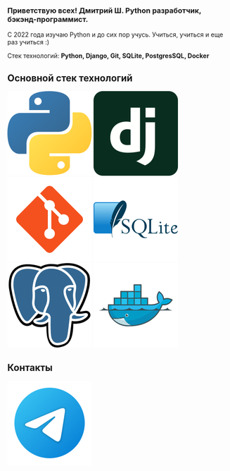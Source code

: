 ### Приветствую всех! Дмитрий Ш. Python разработчик, бэкэнд-программист.
С 2022 года изучаю Python и до сих пор учусь. Учиться, учиться и еще раз учиться :) 

Стек технологий:
**Python, Django, Git, SQLite, PostgresSQL, Docker**

## Основной стек технологий
![Python](/svg/python.svg)
![Django](/svg/django.svg)
![Git](/svg/git.svg)
![SQLite](/svg/sqlite.svg)
![PostgreSQL](/svg/postgresql.svg)
![Docker](/svg/docker.svg)

## Контакты
[<img src="./svg/telegram.svg">](https://t.me/Durov109)
